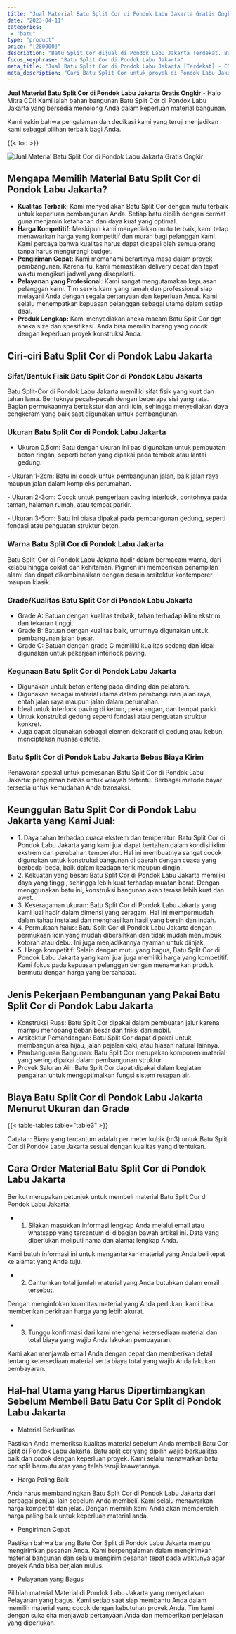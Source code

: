 ```yaml
---
title: "Jual Material Batu Split Cor di Pondok Labu Jakarta Gratis Ongkir"
date: "2023-04-11"
categories:
 - "batu"
type: "product"
price: "[280000]"
description: "Batu Split Cor dijual di Pondok Labu Jakarta Terdekat. Batu Split Cor ini sering dipakai dalam proyek konstruksi sebagai material cor beton yang berkualitas dan awet. Hubungi kami untuk informasi lebih lanjut."
focus_keyphrase: "Batu Split Cor di Pondok Labu Jakarta"
meta_title: "Jual Batu Split Cor di Pondok Labu Jakarta [Terdekat] - CDI"
meta_description: "Cari Batu Split Cor untuk proyek di Pondok Labu Jakarta? Kami menawarkan Batu Split Cor berkualitas untuk material cor beton. Dapatkan penawaran terbaik sekarang."
---
```


**Jual Material Batu Split Cor di Pondok Labu Jakarta Gratis Ongkir** - Halo Mitra CDI! Kami ialah bahan bangunan Batu Split Cor di Pondok Labu Jakarta yang bersedia menolong Anda dalam keperluan material bangunan.

Kami yakin bahwa pengalaman dan dedikasi kami yang teruji menjadikan kami sebagai pilihan terbaik bagi Anda.

{{< toc >}}

![Jual Material Batu Split Cor di Pondok Labu Jakarta Gratis Ongkir](/images/batu/batu-split-22.jpg)

## Mengapa Memilih Material Batu Split Cor di Pondok Labu Jakarta?

*   **Kualitas Terbaik:** Kami menyediakan Batu Split Cor dengan mutu terbaik untuk keperluan pembangunan Anda. Setiap batu dipilih dengan cermat guna menjamin ketahanan dan daya kuat yang optimal.
*   **Harga Kompetitif:** Meskipun kami menyediakan mutu terbaik, kami tetap menawarkan harga yang kompetitif dan murah bagi pelanggan kami. Kami percaya bahwa kualitas harus dapat dicapai oleh semua orang tanpa harus mengurangi budget.
*   **Pengiriman Cepat:** Kami memahami berartinya masa dalam proyek pembangunan. Karena itu, kami memastikan delivery cepat dan tepat waktu mengikuti jadwal yang disepakati.
*   **Pelayanan yang Profesional:** Kami sangat mengutamakan kepuasan pelanggan kami. Tim servis kami yang ramah dan professional siap melayani Anda dengan segala pertanyaan dan keperluan Anda. Kami selalu menempatkan kepuasan pelanggan sebagai utama dalam setiap deal.
*   **Produk Lengkap:** Kami menyediakan aneka macam Batu Split Cor dgn aneka size dan spesifikasi. Anda bisa memilih barang yang cocok dengan keperluan proyek konstruksi Anda.

## Ciri-ciri Batu Split Cor di Pondok Labu Jakarta

### Sifat/Bentuk Fisik Batu Split Cor di Pondok Labu Jakarta

Batu Split-Cor di Pondok Labu Jakarta memiliki sifat fisik yang kuat dan tahan lama. Bentuknya pecah-pecah dengan beberapa sisi yang rata. Bagian permukaannya bertekstur dan anti licin, sehingga menyediakan daya cengkeram yang baik saat digunakan untuk pembangunan.

### Ukuran Batu Split Cor di Pondok Labu Jakarta

- Ukuran 0,5cm: Batu dengan ukuran ini pas digunakan untuk pembuatan beton ringan, seperti beton yang dipakai pada tembok atau lantai gedung.  

\- Ukuran 1-2cm: Batu ini cocok untuk pembangunan jalan, baik jalan raya maupun jalan dalam kompleks perumahan.  

\- Ukuran 2-3cm: Cocok untuk pengerjaan paving interlock, contohnya pada taman, halaman rumah, atau tempat parkir.  

\- Ukuran 3-5cm: Batu ini biasa dipakai pada pembangunan gedung, seperti fondasi atau penguatan struktur beton.

### Warna Batu Split Cor di Pondok Labu Jakarta

Batu Split-Cor di Pondok Labu Jakarta hadir dalam bermacam warna, dari kelabu hingga coklat dan kehitaman. Pigmen ini memberikan penampilan alami dan dapat dikombinasikan dengan desain arsitektur kontemporer maupun klasik.

### Grade/Kualitas Batu Split Cor di Pondok Labu Jakarta

*   Grade A: Batuan dengan kualitas terbaik, tahan terhadap iklim ekstrim dan tekanan tinggi.
*   Grade B: Batuan dengan kualitas baik, umumnya digunakan untuk pembangunan jalan besar.
*   Grade C: Batuan dengan grade C memiliki kualitas sedang dan ideal digunakan untuk pekerjaan interlock paving.

### Kegunaan Batu Split Cor di Pondok Labu Jakarta

*   Digunakan untuk beton enteng pada dinding dan pelataran.
*   Digunakan sebagai material utama dalam pembangunan jalan raya, entah jalan raya maupun jalan dalam perumahan.
*   Ideal untuk interlock paving di kebun, pekarangan, dan tempat parkir.
*   Untuk konstruksi gedung seperti fondasi atau penguatan struktur konkret.
*   Juga dapat digunakan sebagai elemen dekoratif di gedung atau kebun, menciptakan nuansa estetis.

### Batu Split Cor di Pondok Labu Jakarta Bebas Biaya Kirim

Penawaran spesial untuk pemesanan Batu Split Cor di Pondok Labu Jakarta: pengiriman bebas untuk wilayah tertentu. Berbagai metode bayar tersedia untuk kemudahan Anda transaksi.

## Keunggulan Batu Split Cor di Pondok Labu Jakarta yang Kami Jual:

*   1\. Daya tahan terhadap cuaca ekstrem dan temperatur: Batu Split Cor di Pondok Labu Jakarta yang kami jual dapat bertahan dalam kondisi iklim ekstrem dan perubahan temperatur. Hal ini membuatnya sangat cocok digunakan untuk konstruksi bangunan di daerah dengan cuaca yang berbeda-beda, baik dalam keadaan terik maupun dingin.
*   2\. Kekuatan yang besar: Batu Split Cor di Pondok Labu Jakarta memiliki daya yang tinggi, sehingga lebih kuat terhadap muatan berat. Dengan menggunakan batu ini, konstruksi bangunan akan terasa lebih kuat dan awet.
*   3\. Keseragaman ukuran: Batu Split Cor di Pondok Labu Jakarta yang kami jual hadir dalam dimensi yang seragam. Hal ini mempermudah dalam tahap instalasi dan menghasilkan hasil yang bersih dan indah.
*   4\. Permukaan halus: Batu Split Cor di Pondok Labu Jakarta dengan permukaan licin yang mudah dibersihkan dan tidak mudah menumpuk kotoran atau debu. Ini juga menjadikannya nyaman untuk diinjak.
*   5\. Harga  kompetitif: Selain dengan mutu yang bagus, Batu Split Cor di Pondok Labu Jakarta yang kami jual juga memiliki harga yang kompetitif. Kami fokus pada kepuasan pelanggan dengan menawarkan produk bermutu dengan harga yang bersahabat.

## Jenis Pekerjaan Pembangunan yang Pakai Batu Split Cor di Pondok Labu Jakarta

*   Konstruksi Ruas: Batu Split Cor dipakai dalam pembuatan jalur karena mampu menopang beban besar dan friksi dari mobil.
*   Arsitektur Pemandangan: Batu Split Cor dapat dipakai untuk membangun area hijau, jalan pejalan kaki, atau hiasan natural lainnya.
*   Pembangunan Bangunan: Batu Split Cor merupakan komponen material yang sering dipakai dalam pembangunan struktur.
*   Proyek Saluran Air: Batu Split Cor dapat dipakai dalam kegiatan pengairan untuk mengoptimalkan fungsi sistem resapan air.

## Biaya Batu Split Cor di Pondok Labu Jakarta Menurut Ukuran dan Grade

{{< table-tables table="table3" >}}

Catatan: Biaya yang tercantum adalah per meter kubik (m3) untuk Batu Split Cor di Pondok Labu Jakarta sesuai dengan kualitas yang ditentukan.

## Cara Order Material Batu Split Cor di Pondok Labu Jakarta

Berikut merupakan petunjuk untuk membeli material Batu Split Cor di Pondok Labu Jakarta:

*   1. Silakan masukkan informasi lengkap Anda melalui email atau whatsapp yang tercantum di dibagian bawah artikel ini. Data yang diperlukan meliputi nama dan alamat lengkap Anda.

Kami butuh informasi ini untuk mengantarkan material yang Anda beli tepat ke alamat yang Anda tuju.
*   2. Cantumkan total jumlah material yang Anda butuhkan dalam email tersebut.

Dengan menginfokan kuantitas material yang Anda perlukan, kami bisa memberikan perkiraan harga yang lebih akurat.
*   3. Tunggu konfirmasi dari kami mengenai ketersediaan material dan total biaya yang wajib Anda lakukan pembayaran.

Kami akan menjawab email Anda dengan cepat dan memberikan detail tentang ketersediaan material serta biaya total yang wajib Anda lakukan pembayaran.

## Hal-hal Utama yang Harus Dipertimbangkan Sebelum Membeli Batu Batu Cor Split di Pondok Labu Jakarta

*   Material Berkualitas

Pastikan Anda memeriksa kualitas material sebelum Anda membeli Batu Cor Split di Pondok Labu Jakarta. Batu split cor yang dipilih wajib berkualitas baik dan cocok dengan keperluan proyek. Kami selalu menawarkan batu cor split bermutu atas yang telah teruji keawetannya.
*   Harga Paling Baik

Anda harus membandingkan Batu Split Cor di Pondok Labu Jakarta dari berbagai penjual lain sebelum Anda membeli. Kami selalu menawarkan harga kompetitif dan jelas. Dengan memilih kami Anda akan memperoleh harga paling baik untuk keperluan material anda.
*   Pengiriman Cepat

Pastikan bahwa barang Batu Cor Split di Pondok Labu Jakarta mampu mengirimkan pesanan Anda. Kami berpengalaman dalam mengirimkan material bangunan dan selalu mengirim pesanan tepat pada waktunya agar proyek Anda bisa berjalan mulus.
*   Pelayanan yang Bagus

Pilihlah material Material di Pondok Labu Jakarta yang menyediakan Pelayanan yang bagus. Kami setiap saat siap membantu Anda dalam memilih material yang cocok dengan kebutuhan proyek Anda. Tim kami dengan suka cita menjawab pertanyaan Anda dan memberikan penjelasan yang diperlukan.